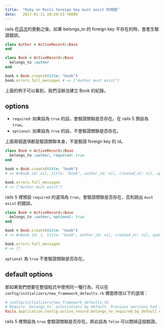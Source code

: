 ```yaml
---
title:  "Ruby on Rails foreign key must exist 的問題"
date:   2017-01-11 20:24:53 +0800
---
```


rails 在[這次](https://github.com/rails/rails/pull/18937)的更動之後，如果 belongs_to 的 foreign key 不存在的時，會產生驗證錯誤。

```ruby
class Author < ActiveRecord::Base
end

class Book < ActiveRecord::Base
  belongs_to :author
end

book = Book.create(title: "book")
book.errors.full_messages # => ["Author must exist"]
```

上面的例子可以看到，我們沒辦法建立 Book 的紀錄。

## options

- `required`: 如果設為 `true` 的話，會驗證關聯是否存在。在 rails 5 預設為 `true`。
- `optional`: 如果設為 `true` 的話，不會驗證關聯是否存在。

上面兩個選項都是驗證關聯本身，不是驗證 foreign key 的 id。

<!--excerpt-->

```ruby
class Book < ActiveRecord::Base
  belongs_to :author, required: true
end

book = Book.create(title: "book")
# => #<Book id: nil, title: "book", author_id: nil, created_at: nil, updated_at: nil>

book.errors.full_messages
# => ["Author must exist"]
```

rails 5 裡預設 `required` 的選項為 `true`，會驗證關聯是否存在，否則跳出 `must exist` 的錯誤。

```ruby
class Book < ActiveRecord::Base
  belongs_to :author, optional: true
end

book = Book.create(title: "book")
# => #<Book id: 1, title: "book", author_id: nil, created_at: nil, updated_at: nil>

book.errors.full_messages
# => []
```

`optional` 為 `true` 不會驗證關聯是否存在。

## default options

那如果我們想要在整個程式中使用同一種行為，可以在 `config/initializers/new_framework_defaults.rb` 裡面修改以下的選項：

```ruby
# config/initializers/new_framework_defaults.rb
# Require `belongs_to` associations by default. Previous versions had false.
Rails.application.config.active_record.belongs_to_required_by_default = true
```

rails 5 裡預設為 `true` 會驗證關聯是否存在。將此設為 `false` 可以關掉這個驗證。
